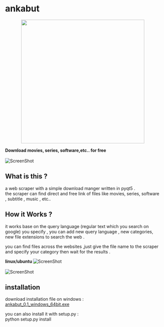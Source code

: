 # ankabut
<div align="center">
<img src="https://github.com/MrSmiler/ankabut/blob/master/resources/icons/ankabut_main.jpg" width="400" />
<br>
</div>


<b>Download movies, series, software,etc.. for free</b><br><br>
![ScreenShot](https://github.com/MrSmiler/ankabut/blob/master/resources/ankabut_demo2.gif)
<br>
## What is this ?


a web scraper with a simple download manger written in pyqt5 .<br>
the scraper can find direct and free link of files like movies, series, software , subtitle , music , etc..<br>

## How it Works ?
it works base on the query language (regular text which you search on google) you specify , you can add new query language , new categories, new file extensions to search the web .<br>

you can find files across the websites ,just give the file name to the scraper and specify your category then wait for the results . 

<b> linux/ubuntu </b>
![ScreenShot](https://i.imgur.com/uWpBXP8.png)<br><br>
![ScreenShot](https://i.imgur.com/w9sDap8.png)
<br>
## installation


download installation file on windows :<br>
<a href='https://github.com/MrSmiler/ankabut/releases/download/v0.1-alpha/ankabot_0.1_windows_64bit.exe'>ankabut_0.1_windows_64bit.exe</a>

you can also install it with setup.py :<br>
python setup.py install


